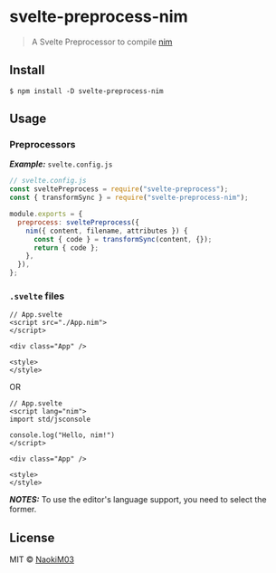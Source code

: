 # svelte-preprocess-nim

> A Svelte Preprocessor to compile [nim](https://github.com/nim-lang/Nim)

## Install

```
$ npm install -D svelte-preprocess-nim
```

## Usage

### Preprocessors

**_Example:_** `svelte.config.js`

```js
// svelte.config.js
const sveltePreprocess = require("svelte-preprocess");
const { transformSync } = require("svelte-preprocess-nim");

module.exports = {
  preprocess: sveltePreprocess({
    nim({ content, filename, attributes }) {
      const { code } = transformSync(content, {});
      return { code };
    },
  }),
};
```

### `.svelte` files

```svelte
// App.svelte
<script src="./App.nim">
</script>

<div class="App" />

<style>
</style>
```

OR

```svelte
// App.svelte
<script lang="nim">
import std/jsconsole

console.log("Hello, nim!")
</script>

<div class="App" />

<style>
</style>
```

**_NOTES:_** To use the editor's language support, you need to select the former.

## License

MIT © [NaokiM03](https://github.com/NaokiM03)
